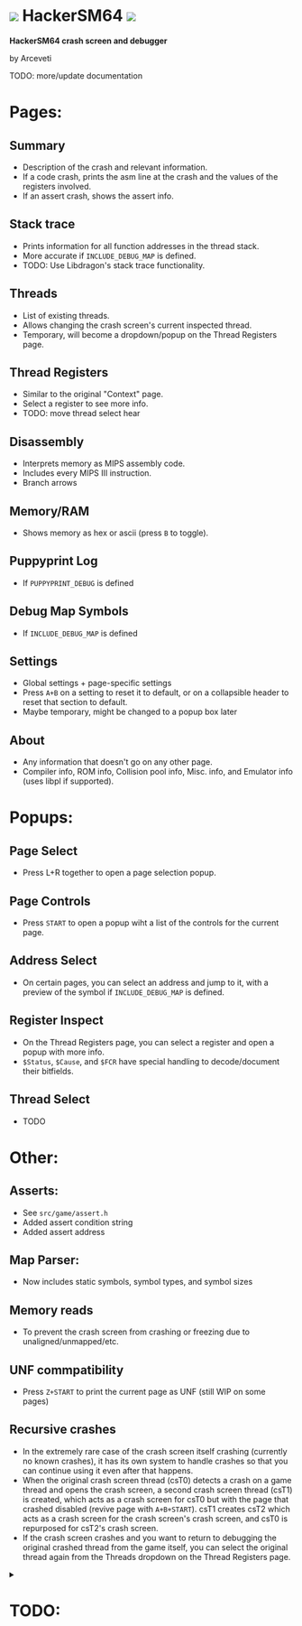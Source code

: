 # ![](https://i.imgur.com/CeOukzk.gif) HackerSM64 ![](https://i.imgur.com/s0LUbTo.gif)

**HackerSM64 crash screen and debugger**

by Arceveti


TODO: more/update documentation


# Pages:

## Summary
- Description of the crash and relevant information.
- If a code crash, prints the asm line at the crash and the values of the registers involved.
- If an assert crash, shows the assert info.

## Stack trace
- Prints information for all function addresses in the thread stack.
- More accurate if `INCLUDE_DEBUG_MAP` is defined.
- TODO: Use Libdragon's stack trace functionality.

## Threads 
- List of existing threads.
- Allows changing the crash screen's current inspected thread.
- Temporary, will become a dropdown/popup on the Thread Registers page.

## Thread Registers
- Similar to the original "Context" page.
- Select a register to see more info.
- TODO: move thread select hear

## Disassembly
- Interprets memory as MIPS assembly code.
- Includes every MIPS III instruction.
- Branch arrows

## Memory/RAM
- Shows memory as hex or ascii (press `B` to toggle).

## Puppyprint Log
- If `PUPPYPRINT_DEBUG` is defined

## Debug Map Symbols
- If `INCLUDE_DEBUG_MAP` is defined

## Settings
- Global settings + page-specific settings
- Press `A+B` on a setting to reset it to default, or on a collapsible header to reset that section to default.
- Maybe temporary, might be changed to a popup box later

## About
- Any information that doesn't go on any other page.
- Compiler info, ROM info, Collision pool info, Misc. info, and Emulator info (uses libpl if supported).

# Popups:

## Page Select
- Press L+R together to open a page selection popup.

## Page Controls
- Press `START` to open a popup wiht a list of the controls for the current page.

## Address Select
- On certain pages, you can select an address and jump to it, with a preview of the symbol if `INCLUDE_DEBUG_MAP` is defined.

## Register Inspect
- On the Thread Registers page, you can select a register and open a popup with more info.
- `$Status`, `$Cause`, and `$FCR` have special handling to decode/document their bitfields.

## Thread Select
- TODO

# Other:

## Asserts:
- See `src/game/assert.h`
- Added assert condition string
- Added assert address

## Map Parser:
- Now includes static symbols, symbol types, and symbol sizes

## Memory reads
- To prevent the crash screen from crashing or freezing due to unaligned/unmapped/etc. 

## UNF commpatibility
- Press `Z+START` to print the current page as UNF (still WIP on some pages)

## Recursive crashes
- In the extremely rare case of the crash screen itself crashing (currently no known crashes), it has its own system to handle crashes so that you can continue using it even after that happens.
- When the original crash screen thread (csT0) detects a crash on a game thread and opens the crash screen, a second crash screen thread (csT1) is created, which acts as a crash screen for csT0 but with the page that crashed disabled (revive page with `A+B+START`). csT1 creates csT2 which acts as a crash screen for the crash screen's crash screen, and csT0 is repurposed for csT2's crash screen.
- If the crash screen crashes and you want to return to debugging the original crashed thread from the game itself, you can select the original thread again from the Threads dropdown on the Thread Registers page.


<details><summary><h1>TODO:</h1></summary>
<p>

### General
- **Fix lowercase `debug_assert` conflict with UNF `debug_assert`.**
- **Fix the flickering on Ares (and some other emulators) if possible.**
- **Fix .rodata symbols not appearing in debug map.**
- Detect which segments are loaded to prevent trying to disasm garbage data (eg. reading from menu segment during normal gameplay).
- Don't have all crash screen code always loaded
  - Keep in its own segment then DMA it on crash?.
    - DMA to end of RAM right before Goddard.
    - Same place as map data.
    - Determine crash screen code/data size (like goddard.txt and debug_map.txt).
  - Simplified crash screen (for HLE? or if DMA fails?).
  - Ifdef the entire crash screen?
- Finish and clean up exception macros in `asm.h`.
- Clean up `INCLUDE_DEBUG_MAP` ifdefs as much as possible.
- Verify whether `osWritebackDCacheAll()` usage is correct.
- Make controls list scrollable if too long.
- A page to interpret memory as an image? For texture viewing? How would wrap width work?
- Ability to undo address select and disasm jumps?
- Low vs. High resolution setting.
- Physical vs. Virtual address setting?
- Controls rebinding page (necessary?)
- Should assert macros be uppercase or lowercase?
- Horizontal text scrolling should actually scroll by pixels rather than scrolling the char buffer (use scissor box?).
- Implement global grid system for selection cursor stuff.
- Better UNF print combo?
- Better page revive combo? Should just be a selection on the crashed page?
- Better page select popup combo?
- Write draw commands to a buffer then read them all at once instead of drawing directly?
- Improve or remove WRAP macro.
- Crash Screen readme (instructions & credits)
- Is the stuff with `$(CRASH_TEXTURE_C_FILES)` in the makefile necessary?
- On a crash screen crash, should the new crash screen automatically return to the previous position debugging the crashed game thread instead of inspecting the first crash screen thread?
- Should cs_print/cs_draw be in util folder?
- Move print specific stuff out of util files.
- Update UNF to match pages.
- Should the coprocessor enum start at 0?
- Should all inline asm functions (eg. math_util.h) be moved to asm.h?
### Summary page
- Show cond bit from fpcsr if pc is c.cond? Or would that be the old cond bit?
- Special crash/assert handling:
  - RCP hang/Null SPTask (what RCP info can be printed?)
    - Mention the need to restart console when this happens.
  - Object bank overflow (show bhv of the object that attempted to spawn)
  - Null strlen (done)
  - Stack overflow
- Select section to go to relevant page
### Stack trace page
- Use Libdragon's better stack trace functionality.
- Mention that the stack is thread-specific (show thread on page?)
### Registers page
- Extended version with a scrollable list of all registers and their full 64 bit contents (Everything from [here](https://n64.readthedocs.io/index.html) plus any other CPU/RCP registers). Thread registers on top (old context page) then all registers if scroll down.
- Scrollable reginspect
- Status register diagnostic/interrupt bits in reginspect
- Threads view/ select dropdown (replaces threads page?)
  - Get thread name via symbol at address?
  - Should thread select affect summary page? It'd at least affect registers and stack pages
  - Find out what that unknown thread 0 (libultra) thread is with pri 149 is that only appears with make UNF (but not necessarily if UNF is on)
  - Single-line thread display
- Show offsets in parse register address names mode.
- Different colors for register names from parsed global variable names (disasm page too).
- Multiple FPCSR descriptions at once (reginspect already does this kinda).
- Better 64-bit register handling (+automatic bit mode check based on registers)
- Add "hi", "lo", and "rcp" from thread context.
- Show upper/odd bits of float registers on reginspect.
- Show direct register access values.
- Switch between registers in reginspect like pages or by selecting in the background.
- Determine whether that one register is a saved value or a frame pointer.
- Add missing controls descriptions.
- Fix floats in hex mode printing the incorrect data.
### Disasm page
- Show addresses for each row (setting).
- Multi-line pseudoinstructions if possible (ABS, BLT, BGT, BLE, NEG, NEGU, NOT, BGE, LI, LA, SGE, SGE, ADD?).
- Is it possible to include function names inline at the beginning of each function without compromising scrolling?
- Can the `insn_as_string` and `insn_name` buffers be combined?
- Implement "OVERSCAN" mode for branch arrows.
- Translucent dividers at the end of symbols (already at beginning).
- Can the bootleg "multithreading" for branch arrows be removed now that there is no longer lag with binary symbol searching?
- Reset branch arrow distance when it won't overlap instead of wwrapping the distance.
### Memory view page
- Read 4 bytes as address for address select popup (requires multi-select?).
- Binary view mode (disasm already has a version of this).
- Is search functionality possible/reasonable?
- Show dividers/borders around symbols?
### Map view page
- Should moving the cursor location here also change the location in ram view and disasm?
- Jumping to an address that's not in a symbol should find the nearest symbol index and jump to there.
- Is search functionality possible/reasonable?
- Describe "type" char.
- Determine segment/linker data type from map data?
### Logs page
- Timestamps?
### Settings page
- Save all changed settings somehow?
- Confirmation dialog box to reset all to defaults.
- Jump to the page from a page group.
- Fix/remove redundant/similar settings.
- Automatically add the page-specific settings instead of being a separate array.
- Individual page settings in each page's controls/help popup box.
- Move entirely to page-specific popup?
- Can this work without a buffer for shown entries like the threads page? 
### About page
- Can this work without a buffer for shown entries like the threads page? 
- Button to cycle memory size formats (bytes/kb/mb/hex/num entries)
- Arbitrarily determine microcode name (from map symbol?)
- Clean up code
- More entries:
  - Current RTC time if RTC is enabled? or `osGetTime()`/`osGetCount()`?
  - `gGlobalTimer`?
  - Mario action?
  - Mario floor?
  - VI/etc. info
</p>
</details>
